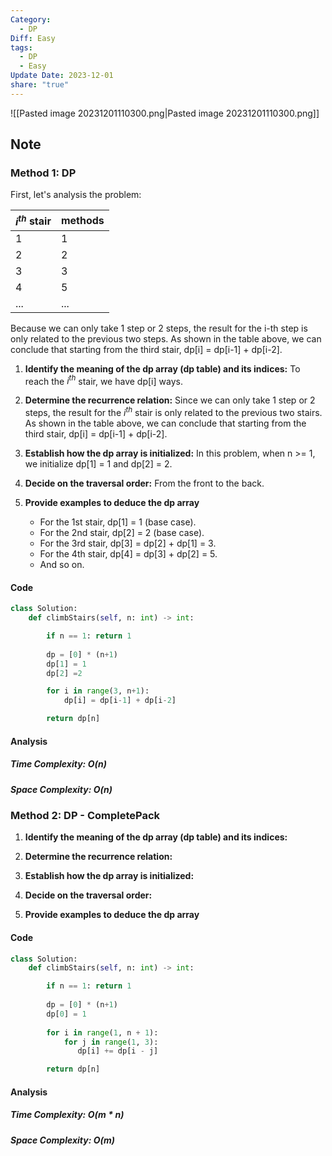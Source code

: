 ```yaml
---
Category:
  - DP
Diff: Easy
tags:
  - DP
  - Easy
Update Date: 2023-12-01
share: "true"
---
```


![[Pasted image 20231201110300.png|Pasted image 20231201110300.png]]
## Note
### Method 1: DP
First, let's analysis the problem:

| $i^{th}$ stair| methods |
| -------- | ------ |
| 1        | 1      |
| 2        | 2      |
| 3        | 3      |
| 4        | 5      |
| ...         |    ...    |
  
Because we can only take 1 step or 2 steps, the result for the i-th step is only related to the previous two steps. As shown in the table above, we can conclude that starting from the third stair, dp[i] = dp[i-1] + dp[i-2].

1. **Identify the meaning of the dp array (dp table) and its indices:** To reach the $i^{th}$ stair, we have dp[i] ways.
    
2. **Determine the recurrence relation:** Since we can only take 1 step or 2 steps, the result for the $i^{th}$ stair is only related to the previous two stairs. As shown in the table above, we can conclude that starting from the third stair, dp[i] = dp[i-1] + dp[i-2].
    
3. **Establish how the dp array is initialized:** In this problem, when n >= 1, we initialize dp[1] = 1 and dp[2] = 2.
    
4. **Decide on the traversal order:** From the front to the back.
    
5. **Provide examples to deduce the dp array**
    
    - For the 1st stair, dp[1] = 1 (base case).
    - For the 2nd stair, dp[2] = 2 (base case).
    - For the 3rd stair, dp[3] = dp[2] + dp[1] = 3.
    - For the 4th stair, dp[4] = dp[3] + dp[2] = 5.
    - And so on.
#### Code
```python
class Solution:
    def climbStairs(self, n: int) -> int:

        if n == 1: return 1
        
        dp = [0] * (n+1)
        dp[1] = 1
        dp[2] =2

        for i in range(3, n+1):
            dp[i] = dp[i-1] + dp[i-2]

        return dp[n]
```
#### Analysis
##### Time Complexity: $O(n)$
##### Space Complexity: $O(n)$

### Method 2: DP - **CompletePack**
1. **Identify the meaning of the dp array (dp table) and its indices:** 
    
2. **Determine the recurrence relation:** 
    
3. **Establish how the dp array is initialized:** 
    
4. **Decide on the traversal order:** 
    
5. **Provide examples to deduce the dp array**
#### Code
```python
class Solution:
    def climbStairs(self, n: int) -> int:

        if n == 1: return 1
        
        dp = [0] * (n+1)
        dp[0] = 1
        
        for i in range(1, n + 1):
            for j in range(1, 3):
               dp[i] += dp[i - j]

        return dp[n]
```
#### Analysis
##### Time Complexity: $O(m * n)$
##### Space Complexity: $O(m)$
